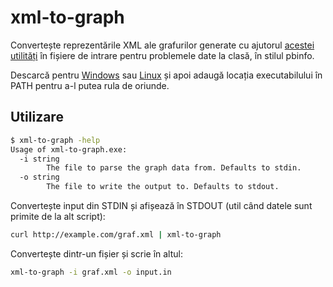 # xml-to-graph

Convertește reprezentările XML ale grafurilor generate cu ajutorul [acestei utilități](http://info.tm.edu.ro:8088/~ORosu/clasa/11b/graf.jar) în fișiere de intrare pentru problemele date la clasă, în stilul pbinfo.

Descarcă pentru [Windows](https://github.com/tmaxmax/xml-to-graph/releases/download/v0.1.0/xml-to-graph.exe) sau [Linux](https://github.com/tmaxmax/xml-to-graph/releases/download/v0.1.0/xml-to-graph) și apoi adaugă locația executabilului în PATH pentru a-l putea rula de oriunde.

## Utilizare

```sh
$ xml-to-graph -help
Usage of xml-to-graph.exe:
  -i string
        The file to parse the graph data from. Defaults to stdin.
  -o string
        The file to write the output to. Defaults to stdout.
```

Convertește input din STDIN și afișează în STDOUT (util când datele sunt primite de la alt script):

```sh
curl http://example.com/graf.xml | xml-to-graph
```

Convertește dintr-un fișier și scrie în altul:

```sh
xml-to-graph -i graf.xml -o input.in
```
